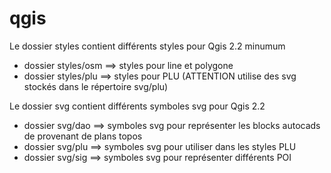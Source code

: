 qgis
====
Le dossier styles contient différents styles pour Qgis 2.2 minumum
- dossier styles/osm ==> styles pour line et polygone
- dossier styles/plu ==> styles pour PLU (ATTENTION utilise des svg stockés dans le répertoire svg/plu)
  
Le dossier svg contient différents symboles svg pour Qgis 2.2
- dossier svg/dao ==> symboles svg pour représenter les blocks autocads de provenant de plans topos
- dossier svg/plu ==> symboles svg pour utiliser dans les styles PLU
-  dossier svg/sig ==> symboles svg pour représenter différents POI  
